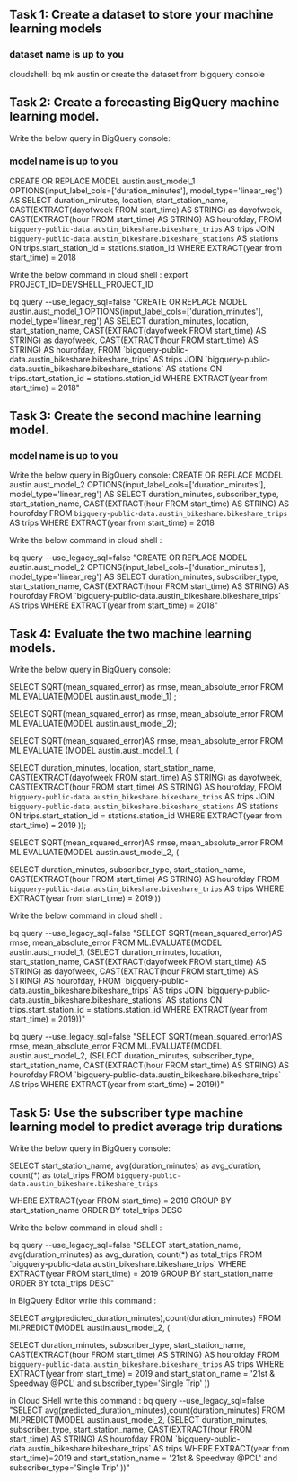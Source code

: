 ## Task 1: Create a dataset to store your machine learning models  
### dataset name is up to you

cloudshell: bq mk austin 
or
create the dataset from bigquery console


## Task 2: Create a forecasting BigQuery machine learning model.

Write the below query in BigQuery console:
### model name is up to you

CREATE OR REPLACE MODEL austin.aust_model_1
OPTIONS(input_label_cols=['duration_minutes'], model_type='linear_reg')
AS SELECT duration_minutes, location, start_station_name,
CAST(EXTRACT(dayofweek FROM start_time) AS STRING) as dayofweek,
CAST(EXTRACT(hour FROM start_time) AS STRING) AS hourofday,
FROM
`bigquery-public-data.austin_bikeshare.bikeshare_trips` AS trips
JOIN
`bigquery-public-data.austin_bikeshare.bikeshare_stations` AS stations
ON trips.start_station_id = stations.station_id
WHERE
EXTRACT(year from start_time) = 2018


Write the below command in cloud shell :
export PROJECT_ID=DEVSHELL_PROJECT_ID

bq query --use_legacy_sql=false "CREATE OR REPLACE MODEL austin.aust_model_1 OPTIONS(input_label_cols=['duration_minutes'], model_type='linear_reg') 
AS SELECT duration_minutes, location, start_station_name, CAST(EXTRACT(dayofweek FROM start_time) AS STRING) as dayofweek, CAST(EXTRACT(hour FROM start_time) AS STRING) AS hourofday, 
FROM \`bigquery-public-data.austin_bikeshare.bikeshare_trips\` AS trips JOIN \`bigquery-public-data.austin_bikeshare.bikeshare_stations\` AS stations ON trips.start_station_id = stations.station_id WHERE EXTRACT(year from start_time) = 2018"



## Task 3: Create the second machine learning model.  
### model name is up to you

Write the below query in BigQuery  console:
CREATE OR REPLACE MODEL austin.aust_model_2
OPTIONS(input_label_cols=['duration_minutes'], model_type='linear_reg')
AS SELECT duration_minutes, subscriber_type, start_station_name,
CAST(EXTRACT(hour FROM start_time) AS STRING) AS hourofday
FROM `bigquery-public-data.austin_bikeshare.bikeshare_trips` AS trips
WHERE EXTRACT(year from start_time) = 2018

Write the below command in cloud shell :

bq query --use_legacy_sql=false "CREATE OR REPLACE MODEL austin.aust_model_2 OPTIONS(input_label_cols=['duration_minutes'], model_type='linear_reg')
AS SELECT duration_minutes, subscriber_type, start_station_name, CAST(EXTRACT(hour FROM start_time) AS STRING) AS hourofday 
FROM \`bigquery-public-data.austin_bikeshare.bikeshare_trips\` AS trips WHERE EXTRACT(year from start_time) = 2018"


## Task 4: Evaluate the two machine learning models.
Write the below query in BigQuery  console:

SELECT
SQRT(mean_squared_error) as rmse, mean_absolute_error
FROM
ML.EVALUATE(MODEL austin.aust_model_1) ;

SELECT
SQRT(mean_squared_error) as rmse, mean_absolute_error
FROM
ML.EVALUATE(MODEL austin.aust_model_2);

SELECT
SQRT(mean_squared_error)AS rmse, mean_absolute_error
FROM
ML.EVALUATE (MODEL austin.aust_model_1, (

SELECT
duration_minutes, location, start_station_name,
CAST(EXTRACT(dayofweek FROM start_time) AS STRING) as dayofweek,
CAST(EXTRACT(hour FROM start_time) AS STRING) AS hourofday,
FROM
`bigquery-public-data.austin_bikeshare.bikeshare_trips` AS trips
JOIN
`bigquery-public-data.austin_bikeshare.bikeshare_stations` AS stations
ON trips.start_station_id = stations.station_id
WHERE
EXTRACT(year from start_time) = 2019
));

SELECT
SQRT(mean_squared_error)AS rmse, mean_absolute_error
FROM
ML.EVALUATE(MODEL austin.aust_model_2, (

SELECT
duration_minutes, subscriber_type, start_station_name,
CAST(EXTRACT(hour FROM start_time) AS STRING) AS hourofday
FROM
`bigquery-public-data.austin_bikeshare.bikeshare_trips` AS trips
WHERE
EXTRACT(year from start_time) = 2019
))

Write the below command in cloud shell :

bq query --use_legacy_sql=false "SELECT SQRT(mean_squared_error)AS rmse, mean_absolute_error FROM ML.EVALUATE(MODEL austin.aust_model_1, (SELECT duration_minutes, location, start_station_name, CAST(EXTRACT(dayofweek FROM start_time) AS STRING) as dayofweek, CAST(EXTRACT(hour FROM start_time) AS STRING) AS hourofday, FROM \`bigquery-public-data.austin_bikeshare.bikeshare_trips\` AS trips JOIN \`bigquery-public-data.austin_bikeshare.bikeshare_stations\` AS stations ON trips.start_station_id = stations.station_id WHERE EXTRACT(year from start_time) = 2019))"

bq query --use_legacy_sql=false "SELECT SQRT(mean_squared_error)AS rmse, mean_absolute_error FROM ML.EVALUATE(MODEL austin.aust_model_2, (SELECT duration_minutes, subscriber_type, start_station_name, CAST(EXTRACT(hour FROM start_time) AS STRING) AS hourofday FROM \`bigquery-public-data.austin_bikeshare.bikeshare_trips\` AS trips WHERE EXTRACT(year from start_time) = 2019))"


## Task 5: Use the subscriber type machine learning model to predict average trip durations
Write the below query in BigQuery  console:

SELECT start_station_name, avg(duration_minutes) as avg_duration, count(*) as total_trips
FROM
`bigquery-public-data.austin_bikeshare.bikeshare_trips`

WHERE
EXTRACT(year FROM start_time) = 2019
GROUP BY start_station_name
ORDER BY total_trips DESC

Write the below command in cloud shell :

bq query --use_legacy_sql=false "SELECT start_station_name, avg(duration_minutes) as avg_duration, count(*) as total_trips FROM \`bigquery-public-data.austin_bikeshare.bikeshare_trips\` WHERE EXTRACT(year FROM start_time) = 2019 GROUP BY start_station_name ORDER BY total_trips DESC"

in BigQuery Editor write this command :

SELECT
avg(predicted_duration_minutes),count(duration_minutes)
FROM
Ml.PREDICT(MODEL austin.aust_model_2, (

SELECT duration_minutes, subscriber_type, start_station_name,
CAST(EXTRACT(hour FROM start_time) AS STRING) AS hourofday
FROM
`bigquery-public-data.austin_bikeshare.bikeshare_trips` AS trips
WHERE
EXTRACT(year from start_time) = 2019
and start_station_name = '21st & Speedway @PCL'
and subscriber_type='Single Trip'
))



in Cloud SHell write this command :
bq query --use_legacy_sql=false "SELECT avg(predicted_duration_minutes),count(duration_minutes) FROM Ml.PREDICT(MODEL austin.aust_model_2, (SELECT duration_minutes, subscriber_type, start_station_name, CAST(EXTRACT(hour FROM start_time) AS STRING) AS hourofday FROM \`bigquery-public-data.austin_bikeshare.bikeshare_trips\` AS trips WHERE EXTRACT(year from start_time)=2019 and start_station_name = '21st & Speedway @PCL' and subscriber_type='Single Trip' ))"

